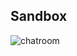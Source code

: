 ## Sandbox

![chatroom](https://user-images.githubusercontent.com/66513003/114851833-34ae2400-9e1d-11eb-9534-7de8f08c2302.png)
